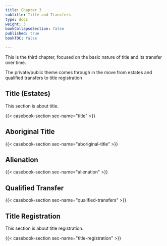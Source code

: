 ```yaml
---
title: Chapter 3
subtitle: Title and Transfers
type: docs
weight: 3
bookCollapseSection: false
published: true
bookTOC: false

---
```


This is the third chapter, focused on the basic nature of title and its transfer over time.

The private/public theme comes through in the move from estates and qualified transfers to title registration

## Title (Estates)

This section is about title.

{{< casebook-section sec-name="title" >}}

## Aboriginal Title

{{< casebook-section sec-name="aboriginal-title" >}}

## Alienation 

{{< casebook-section sec-name="alienation" >}}

## Qualified Transfer

{{< casebook-section sec-name="qualified-transfers" >}}

## Title Registration

This section is about title registration.

{{< casebook-section sec-name="title-registration" >}}